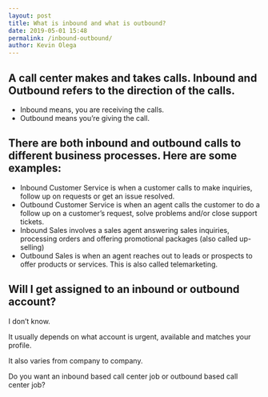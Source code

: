 ```yaml
--- 
layout: post 
title: What is inbound and what is outbound?
date: 2019-05-01 15:48
permalink: /inbound-outbound/ 
author: Kevin Olega 
--- 
```

## A call center makes and takes calls. Inbound and Outbound refers to the direction of the calls.

- Inbound means, you are receiving the calls.
- Outbound means you’re giving the call.

## There are both inbound and outbound calls to different business processes. Here are some examples:

- Inbound Customer Service is when a customer calls to make inquiries, follow up on requests or get an issue resolved.
- Outbound Customer Service is when an agent calls the customer to do a follow up on a customer’s request, solve problems and/or close support tickets.
- Inbound Sales involves a sales agent answering sales inquiries, processing orders and offering promotional packages (also called up-selling)
- Outbound Sales is when an agent reaches out to leads or prospects to offer products or services. This is also called telemarketing.

## Will I get assigned to an inbound or outbound account?

I don’t know. 

It usually depends on what account is urgent, available and matches your profile. 

It also varies from company to company. 

Do you want an inbound based call center job or outbound based call center job?
